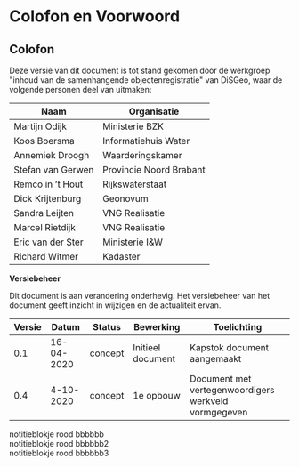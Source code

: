 # Colofon en Voorwoord

## Colofon

Deze versie van dit document is tot stand gekomen door de werkgroep "inhoud van de samenhangende objectenregistratie" van DiSGeo, waar de volgende personen deel van uitmaken:

| Naam                      | Organisatie    | 
|---------------------------|----------------|
| Martijn Odijk             | Ministerie BZK       | 
| Koos Boersma	            | Informatiehuis Water|
| Annemiek Droogh           | Waarderingskamer |
| Stefan van Gerwen	        | Provincie Noord Brabant|
| Remco in ’t Hout	        | Rijkswaterstaat|
| Dick Krijtenburg	        | Geonovum|
| Sandra Leijten	        | VNG Realisatie|
| Marcel Rietdijk	        | VNG Realisatie |
| Eric van der Ster         | Ministerie I&W |
| Richard Witmer	        | Kadaster|

 
**Versiebeheer**

Dit document is aan verandering onderhevig. Het versiebeheer van het document geeft inzicht in wijzigen en de actualiteit ervan.

| **Versie** | **Datum**      | **Status** | **Bewerking**                   | **Toelichting**                   |
|------------|----------------|------------|---------------------------------|-----------------------------------| 
| 0.1    | 16-04-2020     |  concept    | Initieel document               | Kapstok document  aangemaakt  |
| 0.4   | 4-10-2020     |  concept    | 1e opbouw              | Document met vertegenwoordigers werkveld vormgegeven |
                           

<div class='remark note-info'>
 notitieblokje rood bbbbbb
</div>

<div class='warning note-info'>
 notitieblokje rood bbbbbb2
</div>

<div class='tip note-info'>
 notitieblokje rood bbbbbb3
</div>
